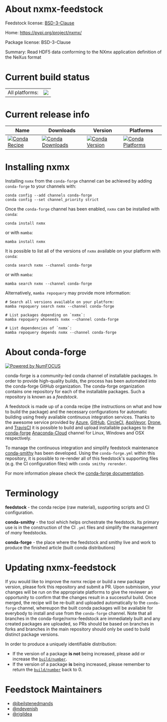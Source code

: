 About nxmx-feedstock
====================

Feedstock license: [BSD-3-Clause](https://github.com/conda-forge/nxmx-feedstock/blob/main/LICENSE.txt)

Home: https://pypi.org/project/nxmx/

Package license: BSD-3-Clause

Summary: Read HDF5 data conforming to the NXmx application definition of the NeXus format

Current build status
====================


<table><tr><td>All platforms:</td>
    <td>
      <a href="https://dev.azure.com/conda-forge/feedstock-builds/_build/latest?definitionId=18276&branchName=main">
        <img src="https://dev.azure.com/conda-forge/feedstock-builds/_apis/build/status/nxmx-feedstock?branchName=main">
      </a>
    </td>
  </tr>
</table>

Current release info
====================

| Name | Downloads | Version | Platforms |
| --- | --- | --- | --- |
| [![Conda Recipe](https://img.shields.io/badge/recipe-nxmx-green.svg)](https://anaconda.org/conda-forge/nxmx) | [![Conda Downloads](https://img.shields.io/conda/dn/conda-forge/nxmx.svg)](https://anaconda.org/conda-forge/nxmx) | [![Conda Version](https://img.shields.io/conda/vn/conda-forge/nxmx.svg)](https://anaconda.org/conda-forge/nxmx) | [![Conda Platforms](https://img.shields.io/conda/pn/conda-forge/nxmx.svg)](https://anaconda.org/conda-forge/nxmx) |

Installing nxmx
===============

Installing `nxmx` from the `conda-forge` channel can be achieved by adding `conda-forge` to your channels with:

```
conda config --add channels conda-forge
conda config --set channel_priority strict
```

Once the `conda-forge` channel has been enabled, `nxmx` can be installed with `conda`:

```
conda install nxmx
```

or with `mamba`:

```
mamba install nxmx
```

It is possible to list all of the versions of `nxmx` available on your platform with `conda`:

```
conda search nxmx --channel conda-forge
```

or with `mamba`:

```
mamba search nxmx --channel conda-forge
```

Alternatively, `mamba repoquery` may provide more information:

```
# Search all versions available on your platform:
mamba repoquery search nxmx --channel conda-forge

# List packages depending on `nxmx`:
mamba repoquery whoneeds nxmx --channel conda-forge

# List dependencies of `nxmx`:
mamba repoquery depends nxmx --channel conda-forge
```


About conda-forge
=================

[![Powered by
NumFOCUS](https://img.shields.io/badge/powered%20by-NumFOCUS-orange.svg?style=flat&colorA=E1523D&colorB=007D8A)](https://numfocus.org)

conda-forge is a community-led conda channel of installable packages.
In order to provide high-quality builds, the process has been automated into the
conda-forge GitHub organization. The conda-forge organization contains one repository
for each of the installable packages. Such a repository is known as a *feedstock*.

A feedstock is made up of a conda recipe (the instructions on what and how to build
the package) and the necessary configurations for automatic building using freely
available continuous integration services. Thanks to the awesome service provided by
[Azure](https://azure.microsoft.com/en-us/services/devops/), [GitHub](https://github.com/),
[CircleCI](https://circleci.com/), [AppVeyor](https://www.appveyor.com/),
[Drone](https://cloud.drone.io/welcome), and [TravisCI](https://travis-ci.com/)
it is possible to build and upload installable packages to the
[conda-forge](https://anaconda.org/conda-forge) [Anaconda-Cloud](https://anaconda.org/)
channel for Linux, Windows and OSX respectively.

To manage the continuous integration and simplify feedstock maintenance
[conda-smithy](https://github.com/conda-forge/conda-smithy) has been developed.
Using the ``conda-forge.yml`` within this repository, it is possible to re-render all of
this feedstock's supporting files (e.g. the CI configuration files) with ``conda smithy rerender``.

For more information please check the [conda-forge documentation](https://conda-forge.org/docs/).

Terminology
===========

**feedstock** - the conda recipe (raw material), supporting scripts and CI configuration.

**conda-smithy** - the tool which helps orchestrate the feedstock.
                   Its primary use is in the construction of the CI ``.yml`` files
                   and simplify the management of *many* feedstocks.

**conda-forge** - the place where the feedstock and smithy live and work to
                  produce the finished article (built conda distributions)


Updating nxmx-feedstock
=======================

If you would like to improve the nxmx recipe or build a new
package version, please fork this repository and submit a PR. Upon submission,
your changes will be run on the appropriate platforms to give the reviewer an
opportunity to confirm that the changes result in a successful build. Once
merged, the recipe will be re-built and uploaded automatically to the
`conda-forge` channel, whereupon the built conda packages will be available for
everybody to install and use from the `conda-forge` channel.
Note that all branches in the conda-forge/nxmx-feedstock are
immediately built and any created packages are uploaded, so PRs should be based
on branches in forks and branches in the main repository should only be used to
build distinct package versions.

In order to produce a uniquely identifiable distribution:
 * If the version of a package **is not** being increased, please add or increase
   the [``build/number``](https://docs.conda.io/projects/conda-build/en/latest/resources/define-metadata.html#build-number-and-string).
 * If the version of a package **is** being increased, please remember to return
   the [``build/number``](https://docs.conda.io/projects/conda-build/en/latest/resources/define-metadata.html#build-number-and-string)
   back to 0.

Feedstock Maintainers
=====================

* [@jbeilstenedmands](https://github.com/jbeilstenedmands/)
* [@ndevenish](https://github.com/ndevenish/)
* [@rjgildea](https://github.com/rjgildea/)

